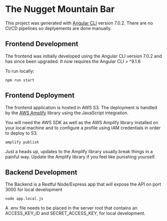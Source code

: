 # The Nugget Mountain Bar

This project was generated with [Angular CLI](https://github.com/angular/angular-cli) version 7.0.2. There are no CI/CD pipelines so deplyements are done manually.

## Frontend Development

The frontend was initially developed using the Angular CLI version 7.0.2 and has since been upgraded.  It now requires the Angular CLI  > ^9.1.6

To run locally:
```
npm run start
```
## Frontend Deployment

The frontend application is hosted in AWS S3.  The deployment is handled by the <a href="https://docs.amplify.aws/start/q/integration/js" target="_blank">AWS Amplify</a> library using the JavaScript integration.

You will need the AWS SDK as well as the AWS Amplify library installed on your local machine and to configure a profile using IAM credentials in order to deploy to S3.
```
amplify publish
```
Just a heads up, updates to the Amplify library usually break things in a painful way.  Update the Amplify library if you feel like punishing yourself.

## Backend Development
The Backend is a Restful Node/Express app that will expose the API on port 3000 for local development
```
node app.local.js
```
A .env file needs to be placed in the server root that contains an ACCESS_KEY_ID and SECRET_ACCESS_KEY, for local development.  

